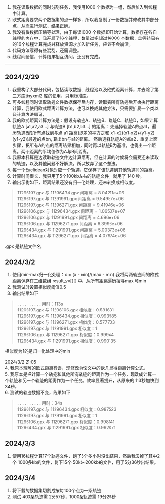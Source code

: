 1. 我在读取数据的同时分割任务，我使用1000 个数据为一组，然后加入到线程中计算。
2. 欧式距离要求两个数据集的点一样多，所以我复制了一份数据并修改其中部分点，从而进行测试，结果正确。
3. 我没有做数据压缩等处理，由于每读1000 个数据即开始计算，数据存在各自线程的内存中，我开启了16个线程，数量过多超过16000 个数据，会等待已有的16个线程计算完成并释放资源才加入新任务，应该不会崩溃。
4. 代码方法写得有些混乱，还需调整。
5. 线程间通信，计算结果相互访问，还没有完成。
***
## 2024/2/29
1. 我重构了大部分代码，包括读取数据、线程池以及欧式距离计算，并去除了第三方库tinyxml2 库的使用，只用标准库。
2. 可多线程同时读取轨迹文件数据保存至内存，读取完所有轨迹后开始执行距离计算，我使用欧式距离计算方法，也可以换成其他方法，只需要扩展一个类以及计算方法即可。
3. 我的欧式距离计算方法是：假设有轨迹A、轨迹B、轨迹C、轨迹D，如果计算轨迹A [a1,a2,a3...] 与轨迹B [b1,b2,b3...] 的距离：
先选择轨迹A的点a1，遍历轨迹B的所有点找到与点 a1 距离(即差的平方之和(x1-x2)(x1-x2)+(y1-y2)(y1-y2))最近的点bn, 算出bn与a1的距离。
然后选择轨迹A的点a2，重复上面步骤，把所有A的点的距离结果相加，同时再以轨迹B为基准，也得出一个距离。两个距离的平均值作为A与B间距离。
4. 我原本打算是边读取轨迹文件边计算距离，但在计算的时候将会需要还未读取的轨迹，以及其他问题不好解决，所以放弃了这个想法。
5. 每一个Euclidean对象对应一个轨迹，它保存了该轨迹到其他轨迹间的距离。
6. 计算时间很长，我只用了5个100kb左右的轨迹文件，就用了 140 秒。
7. 输出示例如下，距离结果还没有归一化处理，还未转换成相似度。<br>
> 11296197.gpx 与 11296434.gpx 间距离 = 8.04211e+06<br>
> 11296197.gpx 与 11291991.gpx 间距离 = 9.54957e+06<br>
> 11296197.gpx 与 11296271.gpx 间距离 = 9.41946e+06<br>
> 11296106.gpx 与 11296434.gpx 间距离 = 1.06507e+07<br>
> 11296106.gpx 与 11291991.gpx 间距离 = 4.696e+06<br>
> 11296106.gpx 与 11296271.gpx 间距离 = 6.3996e+06<br>
> 11296434.gpx 与 11291991.gpx 间距离 = 5.00373e+06<br>
> 11296434.gpx 与 11296271.gpx 间距离 = 4.07974e+06<br>

.gpx 是轨迹文件名<br>
## 2024/3/2
1. 使用min-max归一化处理：x = (x - min)/(max - min) 我将两两轨迹间的欧式距离保存在二维数组 result_vv[][] 中，从所有距离遍历搜寻max 和min
2. 我测试时设置相似度阈值0.5
3. 输出结果如下<br>
> . . . . . . . . . . 用时：113s<br>
> 11296197.gpx 与 11296106.gpx 相似度：0.581631<br>
> 11296197.gpx 与 11296434.gpx 相似度：0.993585<br>
> 11296197.gpx 与 11296271.gpx 相似度：0.577703<br>
> 11296197.gpx 与 11291991.gpx 相似度：1<br>
> 11296106.gpx 与 11296271.gpx 相似度：0.99944<br>
> 11296434.gpx 与 11291991.gpx 相似度：0.990135<br>

相似度为1的是归一化处理中的min<br><br>
2024/3/2  21:05<br>
4. 我原本理解的欧式距离有误，现修改为论文中的欧几里得距离计算公式。<br>
5. 我原本是把计算一个轨迹和其他所有轨迹的距离作为一个任务，现改成计算一个轨迹和另一个轨迹的距离作为一个任务。效率显著提升，从原来的 113秒加快到 34秒。<br>
6. 测试的轨迹数据不变，结果如下<br>
> . . . . . . . . . . 用时：34s<br>
> 11296197.gpx 与 11296434.gpx 相似度：0.987523<br>
> 11296197.gpx 与 11291991.gpx 相似度：1<br>
> 11296106.gpx 与 11296271.gpx 相似度：0.998141<br>
> 11296434.gpx 与 11291991.gpx 相似度：0.992071<br>
## 2024/3/3
1. 使用16线程计算17个轨迹文件，跑了3个多小时没出结果，然后我去掉了其中2个 1000多kb的文件，剩下15个 50kb~200kb的文件，用了5分36秒出结果。
## 2024/3/4
1. 将下载的数据集切割成按每100个点为一条轨迹
2. 测试 400条轨迹需 2分57秒，1000条轨迹需 19分29秒
